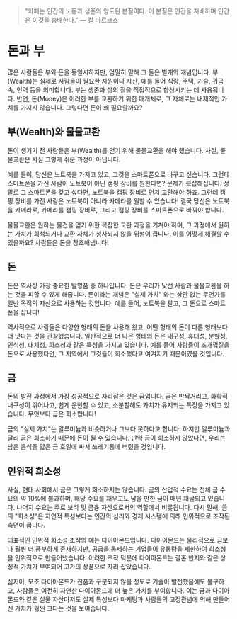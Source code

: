 > "화폐는 인간의 노동과 생존의 양도된 본질이다. 이 본질은 인간을 지배하며 인간은 이것을 숭배한다."
>  — 칼 마르크스

# 돈과 부
많은 사람들은 부와 돈을 동일시하지만, 엄밀히 말해 그 둘은 별개의 개념입니다. 부(Wealth)는 실제로 사람들이 필요한 자원이나 자산, 예를 들어 식량, 주택, 기술, 귀금속, 인력 등을 의미합니다. 부는 생존과 삶의 질을 직접적으로 향상시키는 데 사용됩니다. 반면, 돈(Money)은 이러한 부를 교환하기 위한 매개체로, 그 자체로는 내재적인 가치를 가지지 않습니다. 그렇다면 돈이 왜 필요할까요?

## 부(Wealth)와 물물교환
돈이 생기기 전 사람들은 부(Wealth)를 얻기 위해 물물교환을 해야 했습니다. 사실, 물물교환은 사실 그렇게 쉬운 과정이 아닙니다.

예를 들어, 당신은 노트북을 가지고 있고, 그것을 스마트폰으로 바꾸고 싶습니다. 그런데 스마트폰을 가진 사람이 노트북이 아닌 캠핑 장비를 원한다면? 문제가 복잡해집니다. 정말로 그 스마트폰을 갖고 싶다면, 노트북을 캠핑 장비로 먼저 교환해야 하죠. 그런데 캠핑 장비를 가진 사람은 노트북이 아니라 카메라를 원할 수 있습니다! 결국 당신은 노트북을 카메라로, 카메라를 캠핑 장비로, 그리고 캠핑 장비를 스마트폰으로 바꿔야 합니다.

물물교환은 원하는 물건을 얻기 위한 복잡한 교환 과정을 거쳐야 하며, 그 과정에서 원하는 가치가 희석되거나 교환 자체가 성사되지 않을 위험이 큽니다. 이를 어떻게 해결할 수 있을까요? 사람들은 돈을 창조해냅니다!

## 돈
돈은 역사상 가장 중요한 발명품 중 하나입니다. 돈은 우리가 낯선 사람과 물물교환을 하는 것을 피할 수 있게 해줍니다. 돈이라는 개념은 "실제 가치" 와는 상관 없는 무언가를 일반 목적의 자산으로 사용하는 것입니다. 예를 들어, 노트북을 팔고, 그 돈으로 스마트폰을 삽니다!

역사적으로 사람들은 다양한 형태의 돈을 사용해 왔고, 어떤 형태의 돈이 다른 형태보다 더 낫다는 것을 관찰했습니다. 일반적으로 더 나은 형태의 돈은 내구성, 휴대성, 분할성, 인식성, 대체성, 희소성과 같은 특성을 가지고 있습니다. 예를 들어 사람들이 조개껍질을 돈으로 사용했다면, 그 지역에서 그것들이 희소했다고 여겨지기 때문이였을 것입니다.

## 금
돈의 발전 과정에서 가장 성공적으로 자리잡은 것은 금입니다. 금은 반짝거리고, 화학적 내구성이 뛰어나고, 쉽게 운반할 수 있고, 소분할해도 가치가 유지되는 특징을 가지고 있습니다. 무엇보다 금은 희소합니다!

금의 "실제 가치"는 알루미늄과 비슷하거나 그보다 못하다고 합니다. 하지만 알루미늄과 달리 금은 희소하기 때문에 돈이 될 수 있습니다. 만약 금이 희소하지 않았다면, 우리는 남은 음식을 얇은 금 호일에 싸서 쓰레기통에 버렸을 것입니다.

## 인위적 희소성
사실, 현대 사회에서 금은 그렇게 희소하지는 않습니다. 금의 산업적 수요는 전체 금 수요의 약 10%에 불과하며, 해당 수요를 채우고도 남을 만한 금이 매년 채굴되고 있습니다. 나머지 수요는 주로 보석 및 금융 자산으로서의 역할에서 비롯됩니다. 다시 말해, 금의 "희소성"은 자연적 특성보다는 인간의 심리와 경제 시스템에 의해 인위적으로 조작된 측면이 큽니다.

대표적인 인위적 희소성 조작의 예는 다이아몬드입니다. 다이아몬드는 물리적으로 금보다 훨씬 더 풍부하게 존재하지만, 공급을 통제하는 기업들이 유통량을 제한하여 희소성을 인위적으로 만들어냈습니다. 이러한 조작 덕분에 다이아몬드는 결혼 반지와 같은 상징적 가치가 부여되어 고가의 상품으로 자리 잡았습니다.

심지어, 모조 다이아몬드가 진품과 구분되지 않을 정도로 기술이 발전했음에도 불구하고, 사람들은 여전히 자연산 다이아몬드에 더 높은 가치를 부여합니다. 이는 금과 다이아몬드와 같은 실물 자산마저도 실제 특성보다 마케팅과 사람들의 고정관념에 의해 만들어진 가치가 훨씬 크다는 것을 보여줍니다.